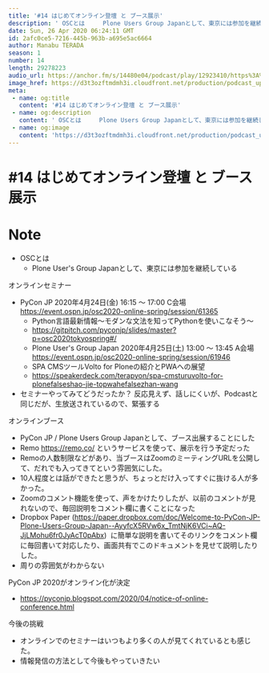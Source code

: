 ```yaml
---
title: '#14 はじめてオンライン登壇 と ブース展示'
description: ' OSCとは     Plone Users Group Japanとして、東京には参加を継続している    オンラインセミナー  PyCon JP 2020年4月24日(金) 16:15 〜 17:'
date: Sun, 26 Apr 2020 06:24:11 GMT
id: 2afc0ce5-7216-445b-963b-a695e5ac6664
author: Manabu TERADA
season: 1
number: 14
length: 29278223
audio_url: https://anchor.fm/s/14480e04/podcast/play/12923410/https%3A%2F%2Fd3ctxlq1ktw2nl.cloudfront.net%2Fproduction%2F2020-3-26%2F67705658-48000-2-f6e52402feebc.mp3
image_href: https://d3t3ozftmdmh3i.cloudfront.net/production/podcast_uploaded/3302665/3302665-1582446732992-f3e5401da36c1.jpg
meta:
 - name: og:title
   content: '#14 はじめてオンライン登壇 と ブース展示'
 - name: og:description
   content: ' OSCとは     Plone Users Group Japanとして、東京には参加を継続している    オンラインセミナー  PyCon JP 2020年4月24日(金) 16:15 〜 17:'
 - name: og:image
   content: 'https://d3t3ozftmdmh3i.cloudfront.net/production/podcast_uploaded/3302665/3302665-1582446732992-f3e5401da36c1.jpg'
---
```

# #14 はじめてオンライン登壇 と ブース展示

<DisplayDate :dateStr="'Sun, 26 Apr 2020 06:24:11 GMT'" />
<DisplaySeason :season="1" :topic="14" />


# Note

<ul>
 <li>OSCとは
   <ul>
      <li>Plone User's Group Japanとして、東京には参加を継続している</li>
    </ul>
  </li>
</ul>
<p>オンラインセミナー</p>
<ul>
  <li>PyCon JP 2020年4月24日(金) 16:15 〜 17:00 C会場 <a href="https://event.ospn.jp/osc2020-online-spring/session/61365" rel="noreferrer nofollow noopener" target="_blank">https://event.ospn.jp/osc2020-online-spring/session/61365</a>
    <ul>
      <li>Python言語最新情報～モダンな文法を知ってPythonを使いこなそう～</li>
      <li><a href="https://gitpitch.com/pyconjp/slides/master?p=osc2020tokyospring#/" rel="noreferrer nofollow noopener" target="_blank">https://gitpitch.com/pyconjp/slides/master?p=osc2020tokyospring#/</a></li>
      <li>Plone User's Group Japan 2020年4月25日(土) 13:00 〜 13:45 A会場 <a href="https://event.ospn.jp/osc2020-online-spring/session/61946" rel="noreferrer nofollow noopener" target="_blank">https://event.ospn.jp/osc2020-online-spring/session/61946</a></li>
      <li>SPA CMSツールVolto for Ploneの紹介とPWAへの展望</li>
      <li><a href="https://speakerdeck.com/terapyon/spa-cmsturuvolto-for-plonefalseshao-jie-topwahefalsezhan-wang" rel="noreferrer nofollow noopener" target="_blank">https://speakerdeck.com/terapyon/spa-cmsturuvolto-for-plonefalseshao-jie-topwahefalsezhan-wang</a></li>
    </ul>
  </li>
  <li>セミナーやってみてどうだったか？ 反応見えず、話しにくいが、Podcastと同じだが、生放送されているので、緊張する</li>
</ul>
<p>オンラインブース</p>
<ul>
  <li>PyCon JP / Plone Users Group Japanとして、ブース出展することにした</li>
  <li>Remo <a href="https://remo.co/" rel="noreferrer nofollow noopener" target="_blank">https://remo.co/</a> というサービスを使って、展示を行う予定だった</li>
  <li>Remoの人数制限などがあり、当ブースはZoomのミーティングURLを公開して、だれでも入ってきてという雰囲気にした。</li>
  <li>10人程度とは話ができたと思うが、ちょっとだけ入ってすぐに抜ける人が多かった。</li>
  <li>Zoomのコメント機能を使って、声をかけたりしたが、以前のコメントが見れないので、毎回説明をコメント欄に書くことになった</li>
  <li>Dropbox Paper (<a href="https://paper.dropbox.com/doc/Welcome-to-PyCon-JP-Plone-Users-Group-Japan--AyyfcX5RVw6x_TmtNjK6VCi~AQ-JjLMohu6fr0JyAcT0pAbx">https://paper.dropbox.com/doc/Welcome-to-PyCon-JP-Plone-Users-Group-Japan--AyyfcX5RVw6x_TmtNjK6VCi~AQ-JjLMohu6fr0JyAcT0pAbx</a>) &nbsp;に簡単な説明を書いてそのリンクをコメント欄に毎回書いて対応したり、画面共有でこのドキュメントを見せて説明したりした。</li>
  <li>周りの雰囲気がわからない</li>
</ul>
<p>PyCon JP 2020がオンライン化が決定</p>
<ul>
  <li><a href="https://pyconjp.blogspot.com/2020/04/notice-of-online-conference.html" rel="noreferrer nofollow noopener" target="_blank">https://pyconjp.blogspot.com/2020/04/notice-of-online-conference.html</a></li>
</ul>
<p>今後の挑戦</p>
<ul>
  <li>オンラインでのセミナーはいつもより多くの人が見てくれているとも感じた。</li>
  <li>情報発信の方法として今後もやっていきたい</li>
</ul>



<Player title="#14 はじめてオンライン登壇 と ブース展示" 
  audio_url="https://anchor.fm/s/14480e04/podcast/play/12923410/https%3A%2F%2Fd3ctxlq1ktw2nl.cloudfront.net%2Fproduction%2F2020-3-26%2F67705658-48000-2-f6e52402feebc.mp3" 
  image_href="https://d3t3ozftmdmh3i.cloudfront.net/production/podcast_uploaded/3302665/3302665-1582446732992-f3e5401da36c1.jpg" 
/>

